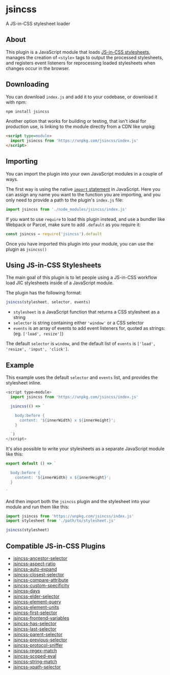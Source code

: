 # jsincss

A JS-in-CSS stylesheet loader

## About

This plugin is a JavaScript module that loads [JS-in-CSS stylesheets](https://responsive.style/theory/what-is-a-jic-stylesheet.html), manages the creation of `<style>` tags to output the processed stylesheets, and registers event listeners for reprocessing loaded stylesheets when changes occur in the browser.

## Downloading

You can download `index.js` and add it to your codebase, or download it with npm:

```bash
npm install jsincss
```

Another option that works for building or testing, that isn't ideal for production use, is linking to the module directly from a CDN like unpkg:

```html
<script type=module>
  import jsincss from 'https://unpkg.com/jsincss/index.js'
</script>
```

## Importing

You can import the plugin into your own JavaScript modules in a couple of ways.

The first way is using the native [`import` statement](https://developer.mozilla.org/en-US/docs/Web/JavaScript/Reference/Statements/import) in JavaScript. Here you can assign any name you want to the function you are importing, and you only need to provide a path to the plugin's `index.js` file:

```js
import jsincss from './node_modules/jsincss/index.js'
```

If you want to use `require` to load this plugin instead, and use a bundler like Webpack or Parcel, make sure to add `.default` as you require it:

```js
const jsincss = require('jsincss').default
```

Once you have imported this plugin into your module, you can use the plugin as `jsincss()`

## Using JS-in-CSS Stylesheets

The main goal of this plugin is to let people using a JS-in-CSS workflow load JIC stylesheets inside of a JavaScript module.

The plugin has the following format:

```js
jsincss(stylesheet, selector, events)
```

- `stylesheet` is a JavaScript function that returns a CSS stylesheet as a string
- `selector` is string containing either `'window'` or a CSS selector 
- `events` is an array of events to add event listeners for, quoted as strings: (eg. `['load', resize']`)

The default `selector` is `window`, and the default list of `events` is `['load', 'resize', 'input', 'click']`.

## Example

This example uses the default `selector` and `events` list, and provides the stylesheet inline.

```js
<script type=module>
  import jsincss from 'https://unpkg.com/jsincss/index.js'

  jsincss(() => `

    body:before {
      content: '${innerWidth} x ${innerHeight}';
    }

  `)
</script>
```

It's also possible to write your stylesheets as a separate JavaScript module like this:

```js
export default () => `

  body:before {
    content: '${innerWidth} x ${innerHeight}';
  }

`
```

And then import both the `jsincss` plugin and the stylesheet into your module and run them like this:

```js
import jsincss from 'https://unpkg.com/jsincss/index.js'
import stylesheet from './path/to/stylesheet.js'

jsincss(stylesheet)
```

## Compatible JS-in-CSS Plugins

- [jsincss-ancestor-selector](https://github.com/tomhodgins/jsincss-ancestor-selector)
- [jsincss-aspect-ratio](https://github.com/tomhodgins/jsincss-aspect-ratio)
- [jsincss-auto-expand](https://github.com/tomhodgins/jsincss-auto-expand)
- [jsincss-closest-selector](https://github.com/tomhodgins/jsincss-closest-selector)
- [jsincss-compare-attribute](https://github.com/tomhodgins/jsincss-compare-attribute)
- [jsincss-custom-specificity](https://github.com/tomhodgins/jsincss-custom-specificity)
- [jsincss-days](https://github.com/tomhodgins/jsincss-days)
- [jsincss-elder-selector](https://github.com/tomhodgins/jsincss-elder-selector)
- [jsincss-element-query](https://github.com/tomhodgins/jsincss-element-query)
- [jsincss-element-units](https://github.com/tomhodgins/jsincss-element-units)
- [jsincss-first-selector](https://github.com/tomhodgins/jsincss-first-selector)
- [jsincss-frontend-variables](https://github.com/tomhodgins/jsincss-frontend-variables)
- [jsincss-has-selector](https://github.com/tomhodgins/jsincss-has-selector)
- [jsincss-last-selector](https://github.com/tomhodgins/jsincss-last-selector)
- [jsincss-parent-selector](https://github.com/tomhodgins/jsincss-parent-selector)
- [jsincss-previous-selector](https://github.com/tomhodgins/jsincss-previous-selector)
- [jsincss-protocol-sniffer](https://github.com/tomhodgins/jsincss-protocol-sniffer)
- [jsincss-regex-match](https://github.com/tomhodgins/jsincss-regex-match)
- [jsincss-scoped-eval](https://github.com/tomhodgins/jsincss-scoped-eval)
- [jsincss-string-match](https://github.com/tomhodgins/jsincss-string-match)
- [jsincss-xpath-selector](https://github.com/tomhodgins/jsincss-xpath-selector)